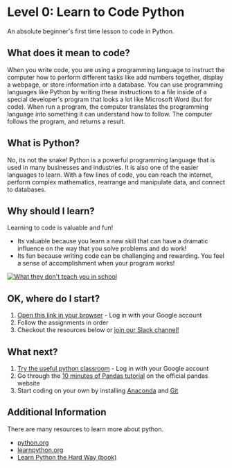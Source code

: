 # Level 0: Learn to Code Python
An absolute beginner's first time lesson to code in Python.

## What does it mean to code?
When you write code, you are using a programming language to instruct the computer how to perform different tasks like add numbers together, display a webpage, or store information into a database.  You can use programming languages like Python by writing these instructions to a file inside of a special developer's program that looks a lot like Microsoft Word (but for code).  When run a program, the computer translates the programming language into something it can understand how to follow.  The computer follows the program, and returns a result.

## What is Python?
No, its not the snake!  Python is a powerful programming language that is used in many businesses and industries.  It is also one of the easier languages to learn.  With a few lines of code, you can reach the internet, perform complex mathematics, rearrange and manipulate data, and connect to databases.

## Why should I learn?
Learning to code is valuable and fun!
* Its valuable because you learn a new skill that can have a dramatic influence on the way that you solve problems and do work!
* Its fun because writing code can be challenging and rewarding. You feel a sense of accomplishment when your program works!

[![What they don't teach you in school](http://img.youtube.com/vi/nKIu9yen5nc/0.jpg)](http://www.youtube.com/watch?v=nKIu9yen5nc)

## OK, where do I start?
1. [Open this link in your browser](https://repl.it/classroom/invite/VDZSBkn) - Log in with your Google account
2. Follow the assignments in order
3. Checkout the resources below or [join our Slack channel!](https://join.slack.com/t/kodingkurriculum/signup)

## What next?
1. [Try the useful python classroom](https://repl.it/classroom/invite/VW0TRrO) - Log in with your Google account
2. Go through the [10 minutes of Pandas tutorial](https://pandas.pydata.org/pandas-docs/stable/10min.html) on the official pandas website
3. Start coding on your own by installing [Anaconda](https://conda.io/docs/user-guide/install/index.html) and [Git](https://git-scm.com/downloads)

## Additional Information
There are many resources to learn more about python.
* [python.org](http://www.python.org)
* [learnpython.org](http://www.learnpython.org)
* [Learn Python the Hard Way (book)](https://www.learnpythonthehardway.org/book/)
